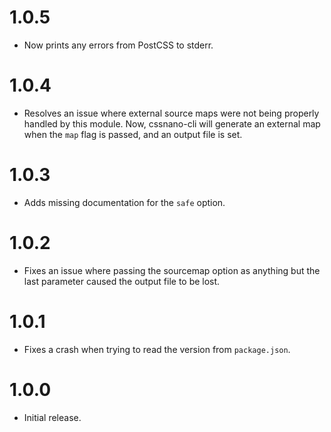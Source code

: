 # 1.0.5

* Now prints any errors from PostCSS to stderr.

# 1.0.4

* Resolves an issue where external source maps were not being properly handled
  by this module. Now, cssnano-cli will generate an external map when the `map`
  flag is passed, and an output file is set.

# 1.0.3

* Adds missing documentation for the `safe` option.

# 1.0.2

* Fixes an issue where passing the sourcemap option as anything but the last
  parameter caused the output file to be lost.

# 1.0.1

* Fixes a crash when trying to read the version from `package.json`.

# 1.0.0

* Initial release.
